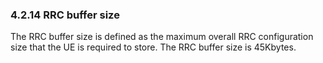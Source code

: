 ### 4.2.14 RRC buffer size

The RRC buffer size is defined as the maximum overall RRC configuration
size that the UE is required to store. The RRC buffer size is 45Kbytes.
